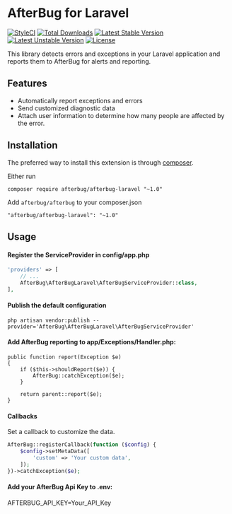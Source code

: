 # AfterBug for Laravel

[![StyleCI](https://styleci.io/repos/128367842/shield?style=flat)](https://styleci.io/repos/66539893)
[![Total Downloads](https://poser.pugx.org/afterbug/afterbug-laravel/downloads)](https://packagist.org/packages/afterbug/afterbug-laravel)
[![Latest Stable Version](https://poser.pugx.org/afterbug/afterbug-laravel/v/stable)](https://packagist.org/packages/afterbug/afterbug-laravel)
[![Latest Unstable Version](https://poser.pugx.org/afterbug/afterbug-laravel/v/unstable)](https://packagist.org/packages/afterbug/afterbug-laravel)
[![License](https://poser.pugx.org/afterbug/afterbug-laravel/license)](https://packagist.org/packages/afterbug/afterbug-laravel)

This library detects errors and exceptions in your Laravel application and reports them to AfterBug for alerts and reporting.

## Features

- Automatically report exceptions and errors
- Send customized diagnostic data
- Attach user information to determine how many people are affected by the error.

## Installation

The preferred way to install this extension is through [composer](http://getcomposer.org/download/).


Either run

```
composer require afterbug/afterbug-laravel "~1.0"
```

Add `afterbug/afterbug` to your composer.json

```
"afterbug/afterbug-laravel": "~1.0"
```


## Usage

#### Register the ServiceProvider in config/app.php

```php
'providers' => [
    // ...
    AfterBug\AfterBugLaravel\AfterBugServiceProvider::class,
],
```

#### Publish the default configuration

```
php artisan vendor:publish --provider='AfterBug\AfterBugLaravel\AfterBugServiceProvider'
```

#### Add AfterBug reporting to app/Exceptions/Handler.php:

```
public function report(Exception $e)
{
    if ($this->shouldReport($e)) {
        AfterBug::catchException($e);
    }

    return parent::report($e);
}
```

#### Callbacks

Set a callback to customize the data.

```php
AfterBug::registerCallback(function ($config) {
    $config->setMetaData([
        'custom' => 'Your custom data', 
    ]);
})->catchException($e);
```

#### Add your AfterBug Api Key to .env:

AFTERBUG_API_KEY=Your_API_Key
